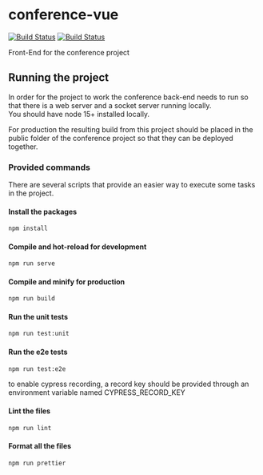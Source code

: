 # conference-vue

[![Build Status](https://app.travis-ci.com/Vaggal/conference-vue.svg?branch=master)](https://app.travis-ci.com/Vaggal/conference-vue)
[![Build Status](https://ci.appveyor.com/api/projects/status/github/conference-vue?svg=true)](https://ci.appveyor.com/api/projects/status/github/conference-vue?svg=true)

Front-End for the conference project

## Running the project

In order for the project to work the conference back-end needs to run so that there is a web server and a socket server running locally.  
You should have node 15+ installed locally.

For production the resulting build from this project should be placed in the public folder of the conference project so that they can be deployed together.

### Provided commands

There are several scripts that provide an easier way to execute some tasks in the project.

#### Install the packages

```bash
npm install
```

#### Compile and hot-reload for development

```bash
npm run serve
```

#### Compile and minify for production

```bash
npm run build
```

#### Run the unit tests

```bash
npm run test:unit
```

#### Run the e2e tests

```bash
npm run test:e2e
```

to enable cypress recording, a record key should be provided through an environment variable named CYPRESS_RECORD_KEY

#### Lint the files

```bash
npm run lint
```

#### Format all the files

```bash
npm run prettier
```
